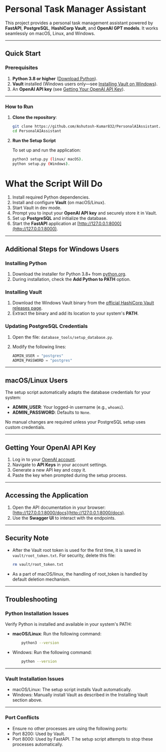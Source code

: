 # Personal Task Manager Assistant

This project provides a personal task management assistant powered by **FastAPI**, **PostgreSQL**, **HashiCorp Vault**, and **OpenAI GPT models**. It works seamlessly on macOS, Linux, and Windows.

---

## Quick Start

### Prerequisites

1. **Python 3.8 or higher** ([Download Python](#https://www.python.org/downloads/)).
2. **Vault** installed (Windows users only—see [Installing Vault on Windows](#installing-vault-on-windows)).
3. An **OpenAI API key** (see [Getting Your OpenAI API Key](#getting-your-openai-api-key)).

---

### How to Run

1. **Clone the repository**:

   ```bash
   git clone https://github.com/Ashutosh-Kumar832/PersonalAIAssistant.git
   cd PersonalAIAssistant

2. **Run the Setup Script**

    To set up and run the application:

    ```bash
    python3 setup.py (linux/ macOS).
    python setup.py (Windows).

# What the Script Will Do

1. Install required Python dependencies.
2. Install and configure **Vault** (on macOS/Linux).
3. Start Vault in dev mode.
4. Prompt you to input your **OpenAI API key** and securely store it in Vault.
5. Set up **PostgreSQL** and initialize the database.
6. Start the **FastAPI** application at [http://127.0.0.1:8000](http://127.0.0.1:8000).

---

## Additional Steps for Windows Users

### Installing Python

1. Download the installer for Python 3.8+ from [python.org](https://www.python.org/).
2. During installation, check the **Add Python to PATH** option.

### Installing Vault

1. Download the Windows Vault binary from the [official HashiCorp Vault releases page](https://www.vaultproject.io/downloads).
2. Extract the binary and add its location to your system's **PATH**.

### Updating PostgreSQL Credentials

1. Open the file: `database_tools/setup_database.py`.
2. Modify the following lines:

    ```python
    ADMIN_USER = "postgres"  
    ADMIN_PASSWORD = "postgres"
    ```

---

## macOS/Linux Users

The setup script automatically adapts the database credentials for your system:

- **ADMIN_USER**: Your logged-in username (e.g., `whoami`).
- **ADMIN_PASSWORD**: Defaults to `None`.

No manual changes are required unless your PostgreSQL setup uses custom credentials.

---

## Getting Your OpenAI API Key

1. Log in to your [OpenAI account](https://platform.openai.com/).
2. Navigate to **API Keys** in your account settings.
3. Generate a new API key and copy it.
4. Paste the key when prompted during the setup process.

---

## Accessing the Application

1. Open the API documentation in your browser: [http://127.0.0.1:8000/docs](http://127.0.0.1:8000/docs).
2. Use the **Swagger UI** to interact with the endpoints.

---

## Security Note

- After the Vault root token is used for the first time, it is saved in `vault/root_token.txt`. For security, delete this file:

  ```bash
  rm vault/root_token.txt
  ```
- As a part of macOS/linux, the handling of root_token is handled by default deletion mechanism.

---

## Troubleshooting

### Python Installation Issues

Verify Python is installed and available in your system's PATH:

- **macOS/Linux**: Run the following command:
    ```bash
        python3 --version
    ```

- Windows: Run the following command:
    ```bash
        python --version
    ```
---

### Vault Installation Issues
- macOS/Linux: The setup script installs Vault automatically.
- Windows: Manually install Vault as described in the Installing Vault section above.

---

### Port Conflicts
- Ensure no other processes are using the following ports:
- Port 8200: Used by Vault.
- Port 8000: Used by FastAPI.
T
he setup script attempts to stop these processes automatically.
